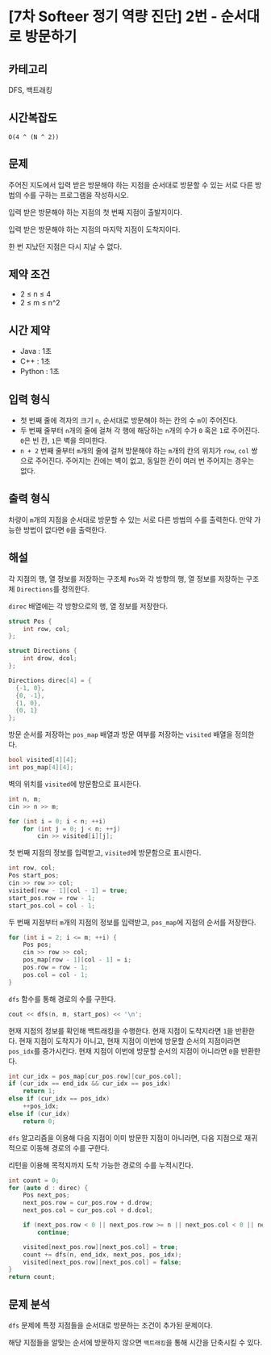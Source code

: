 # [7차 Softeer 정기 역량 진단] 2번 - 순서대로 방문하기

## 카테고리

DFS, 백트래킹

## 시간복잡도

`O(4 ^ (N ^ 2))`

## 문제

주어진 지도에서 입력 받은 방문해야 하는 지점을 순서대로 방문할 수 있는 서로 다른 방법의 수를 구하는 프로그램을 작성하시오.

입력 받은 방문해야 하는 지점의 첫 번째 지점이 출발지이다.

입력 받은 방문해야 하는 지점의 마지막 지점이 도착지이다.

한 번 지났던 지점은 다시 지날 수 없다.

## 제약 조건

- 2 ≤ n ≤ 4
- 2 ≤ m ≤ n^2

## 시간 제약

- Java : 1초
- C++ : 1초
- Python : 1초

## 입력 형식

- 첫 번째 줄에 격자의 크기 `n`, 순서대로 방문해야 하는 칸의 수 `m`이 주어진다.
- 두 번째 줄부터 `n`개의 줄에 걸쳐 각 행에 해당하는 `n`개의 수가 `0` 혹은 `1`로 주어진다. `0`은 빈 칸, `1`은 벽을 의미한다.
- `n + 2` 번째 줄부터 `m`개의 줄에 걸쳐 방문해야 하는 `m`개의 칸의 위치가 `row`, `col` 쌍으로 주어진다. 주어지는 칸에는 벽이 없고, 동일한 칸이 여러 번 주어지는 경우는 없다.

## 출력 형식

차량이 `m`개의 지점을 순서대로 방문할 수 있는 서로 다른 방법의 수를 출력한다.
만약 가능한 방법이 없다면 `0`을 출력한다.

## 해설

각 지점의 행, 열 정보를 저장하는 구조체 `Pos`와 각 방향의 행, 열 정보를 저장하는 구조체 `Directions`를 정의한다.

`direc` 배열에는 각 방향으로의 행, 열 정보를 저장한다.

```cpp
struct Pos {
    int row, col;
};

struct Directions {
    int drow, dcol;
};

Directions direc[4] = {
  {-1, 0},
  {0, -1},
  {1, 0},
  {0, 1}
};
```

방문 순서를 저장하는 `pos_map` 배열과 방문 여부를 저장하는 `visited` 배열을 정의한다.

```cpp
bool visited[4][4];
int pos_map[4][4];
```

벽의 위치를 `visited`에 방문함으로 표시한다.

```cpp
int n, m;
cin >> n >> m;

for (int i = 0; i < n; ++i)
    for (int j = 0; j < n; ++j)
        cin >> visited[i][j];
```

첫 번째 지점의 정보를 입력받고, `visited`에 방문함으로 표시한다.

```cpp
int row, col;
Pos start_pos;
cin >> row >> col;
visited[row - 1][col - 1] = true;
start_pos.row = row - 1;
start_pos.col = col - 1;
```

두 번째 지점부터 `m`개의 지점의 정보를 입력받고, `pos_map`에 지점의 순서를 저장한다.

```cpp
for (int i = 2; i <= m; ++i) {
    Pos pos;
    cin >> row >> col;
    pos_map[row - 1][col - 1] = i;
    pos.row = row - 1;
    pos.col = col - 1;
}
```

`dfs` 함수를 통해 경로의 수를 구한다.

```cpp
cout << dfs(n, m, start_pos) << '\n';
```

현재 지점의 정보를 확인해 백트래킹을 수행한다.
현재 지점이 도착지라면 `1`을 반환한다.
현재 지점이 도착지가 아니고, 현재 지점이 이번에 방문할 순서의 지점이라면 `pos_idx`를 증가시킨다.
현재 지점이 이번에 방문할 순서의 지점이 아니라면 `0`을 반환한다.

```cpp
int cur_idx = pos_map[cur_pos.row][cur_pos.col];
if (cur_idx == end_idx && cur_idx == pos_idx)
    return 1;
else if (cur_idx == pos_idx)
    ++pos_idx;
else if (cur_idx)
    return 0;
```

`dfs` 알고리즘을 이용해 다음 지점이 이미 방문한 지점이 아니라면, 다음 지점으로 재귀적으로 이동해 경로의 수를 구한다.

리턴을 이용해 목적지까지 도착 가능한 경로의 수를 누적시킨다.

```cpp
int count = 0;
for (auto d : direc) {
    Pos next_pos;
    next_pos.row = cur_pos.row + d.drow;
    next_pos.col = cur_pos.col + d.dcol;

    if (next_pos.row < 0 || next_pos.row >= n || next_pos.col < 0 || next_pos.col >= n || visited[next_pos.row][next_pos.col])
        continue;

    visited[next_pos.row][next_pos.col] = true;
    count += dfs(n, end_idx, next_pos, pos_idx);
    visited[next_pos.row][next_pos.col] = false;
}
return count;
```

## 문제 분석

`dfs` 문제에 특정 지점들을 순서대로 방문하는 조건이 추가된 문제이다.

해당 지점들을 알맞는 순서에 방문하지 않으면 `백트래킹`을 통해 시간을 단축시킬 수 있다.

